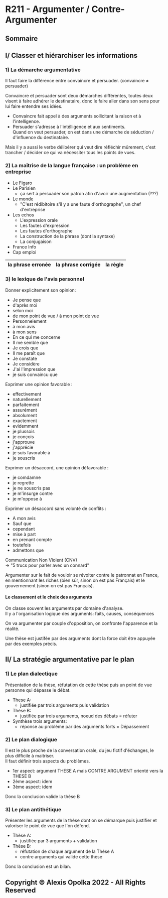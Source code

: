 # R211 - Argumenter / Contre-Argumenter

## Sommaire

## I/ Classer et hiérarchiser les informations

### 1) La démarche argumentative

Il faut faire la différence entre convaincre et persuader. (convaincre $\not =$ persuader)

Convaincre et persuader sont deux démarches différentes, toutes deux visent à
faire adhérer le destinataire, donc le faire aller dans son sens pour lui faire
entendre ses idées.

- Convaincre fait appel à des arguments sollicitant la raison et à l'intelligence.  
- Persuader s'adresse à l'intélligence et aux sentiments.  
  Quand on veut persuader, on est dans une démarche de séduction / d'influence
  du destinataire.

Mais il y a aussi le verbe délibérer qui veut dire réfléchir mûrement, c'est
trancher / décider ce qui va nécessiter tous les points de vues.

### 2) La maîtrise de la langue française : un problème en entreprise

- Le Figaro
- Le Parisien
  - ça sert à persuader son patron afin d'avoir une augmentation (???)
- Le monde
  - "C'est rédibitoire s'il y a une faute d'orthographe", un chef d'entreprise
- Les echos
  - L'expression orale
  - Les fautes d'expression
  - Les fautes d'orthographe
  - La construction de la phrase (dont la syntaxe)
  - La conjugaison
- France Info
- Cap emploi

| la phrase erronée | la phrase corrigée | la règle |
| :---------------: | :----------------: | :------: |

### 3) le lexique de l'avis personnel

Donner explicitement son opinion:

- Je pense que
- d'après moi
- selon moi
- de mon point de vue / à mon point de vue
- Personnelement
- à mon avis
- à mon sens
- En ce qui me concerne
- Il me semble que 
- Je crois que
- Il me paraît que
- Je constate
- Je considère
- J'ai l'impression que
- je suis convaincu que


Exprimer une opinion favorable :

- effectivement
- naturellement
- parfaitement
- assurément
- absolument
- exactement
- evidemment
- je plussois
- je conçois
- j'approuve
- j'apprécie
- je suis favorable à
- je souscris

Exprimer un désaccord, une opinion défavorable :

- je comdamne
- je regrette
- je ne souscris pas
- je m'insurge contre
- je m'oppose à

Exprimer un désaccord sans volonté de conflits :

- A mon avis
- Sauf que
- cependant
- mise à part
- en prenant compte
- toutefois
- admettons que

Communication Non Violent (CNV)  
-> "5 trucs pour parler avec un connard"

Argumenter sur le fait de vouloir se révolter contre le patronnat en France, en mentionnant les riches (bien sûr, sinon on est pas Français) et le gouvernement (sinon on est pas Français).

#### Le classement et le choix des arguments

On classe souvent les arguments par domaine d'analyse.  
Il y a l'organisation logique des arguments: faits, causes, conséquences

On va argumenter par couple d'opposition, on confronte l'apparence et
la réalité.

Une thèse est justifée par des arguments dont la force doit être appuyée par des 
exemples précis.

## II/ La stratégie argumentative par le plan

### 1) Le plan dialectique

Présentation de la thèse, réfutation de cette thèse puis un point de vue personne qui dépasse le débat.

- These A:
    - justifiée par trois arguments puis validation
- Thèse B:
  - justifiée par trois arguments, noeud des débats = réfuter
- Synthèse trois arguments:
  - réponse au problème par des arguments forts = Dépassement

### 2) Le plan dialogique

Il est le plus proche de la conversation orale, du jeu fictif d'échanges,
le plus difficile à maitriser.  
Il faut définir trois aspects du problèmes.

- 1er aspect: argument THESE A mais CONTRE ARGUMENT orienté vers la THESE B
- 2ème aspect: idem
- 3ème aspect: idem

Donc la conclusion valide la thèse B

### 3) Le plan antithétique

Présenter les arguments de la thèse dont on se démarque puis justifier et valoriser le point de vue que l'on défend.

- Thèse A:
  - justifiée par 3 arguments + validation
- Thèse B:
  - réfutation de chaque argument de la Thèse A
  - contre arguments qui valide cette thèse

Donc la conclusion est un bilan.

## Copyright &copy; Alexis Opolka 2022 - All Rights Reserved
